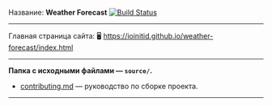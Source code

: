 Название: **Weather Forecast**
[![Build Status](https://travis-ci.com/IOINITID/weather-forecast.svg?branch=master)](https://travis-ci.com/IOINITID/weather-forecast)

------------

Главная страница сайта: 🖥️ https://ioinitid.github.io/weather-forecast/index.html

------------

**Папка с исходными файлами — `source/`.**

- [contributing.md](contributing.md) — руководство по сборке проекта.

------------
